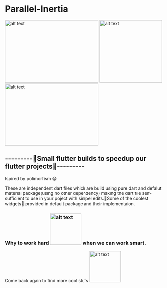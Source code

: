 # Parallel-Inertia
<img src="https://github.com/ralphcoder/Parallel-Inertia/blob/master/readme%20assets/one.gif" alt="alt text" width="300ppx" height="200px">  <img src="https://github.com/ralphcoder/Parallel-Inertia/blob/master/readme%20assets/flutter%20logo.png" alt="alt text" width="200ppx" height="200px">  <img src="https://github.com/ralphcoder/Parallel-Inertia/blob/master/readme%20assets/ezgif.com-rotate.gif" alt="alt text" width="300ppx" height="200px">
## ---------🖖Small flutter builds to speedup our flutter projects🖖---------
 Ispired by polimorfism 😁
 
 These are independent dart files which are build using pure dart and defalut material package(using no other dependency) making the dart file self-sufficient to use in your poject with simpel edits.🤘Some of the coolest widgets🤩 provided in default package and their implementaion.
 
 ### Why to work hard <img src="https://github.com/ralphcoder/Parallel-Inertia/blob/master/readme%20assets/ezgif.com-optimize.gif" alt="alt text" width="100ppx" height="100px"> when we can work smart.
 
 Come back again to find more cool stufs
<img src="https://github.com/ralphcoder/Parallel-Inertia/blob/master/readme%20assets/ezgif.com-gif-maker.gif" alt="alt text" width="100ppx" height="100px">
